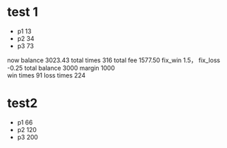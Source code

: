 

# test 1



- p1 13
- p2 34
- p3 73



now balance 3023.43 total times 316 total fee 1577.50 fix_win 1.5， fix_loss -0.25 total balance 3000  margin 1000  
win times  91 loss times 224 





# test2



- p1 66
- p2 120
- p3 200





